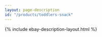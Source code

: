 ```yaml
---
layout: page-description
id: "/products/toddlers-snack"
---
```


{% include ebay-description-layout.html %}

